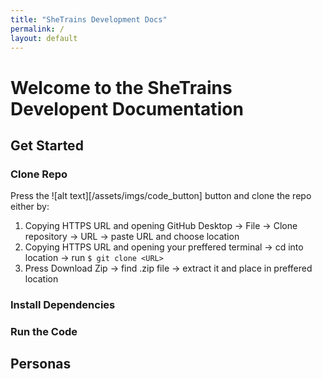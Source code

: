 ```yaml
---
title: "SheTrains Development Docs"
permalink: /
layout: default
---
```


# Welcome to the SheTrains Developent Documentation

## Get Started

### Clone Repo
Press the ![alt text][/assets/imgs/code_button] button and clone the repo either by:
1) Copying HTTPS URL and opening GitHub Desktop -> File -> Clone repository -> URL -> paste URL and choose location
2) Copying HTTPS URL and opening your preffered terminal -> cd into location -> run `$ git clone <URL>`
3) Press Download Zip -> find .zip file -> extract it and place in preffered location

### Install Dependencies

### Run the Code

## Personas


